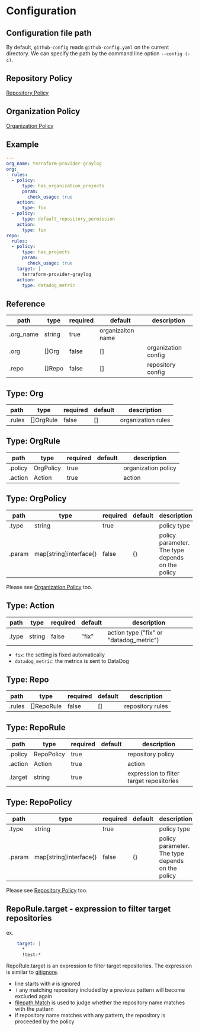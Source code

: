 # Configuration

## Configuration file path

By default, `github-config` reads `github-config.yaml` on the current directory.
We can specify the path by the command line option `--config (-c)`.

## Repository Policy

[Repository Policy](CONFIG_REPO_POLICY.md)

## Organization Policy

[Organization Policy](CONFIG_ORG_POLICY.md)

## Example

```yaml
---
org_name: terraform-provider-graylog
org:
  rules:
  - policy:
      type: has_organization_projects
      param:
        check_usage: true
    action:
      type: fix
  - policy:
      type: default_repository_permission
    action:
      type: fix
repo:
  rules:
  - policy:
      type: has_projects
      param:
        check_usage: true
    target: |
      terraform-provider-graylog
    action:
      type: datadog_metric
```

## Reference

path | type | required | default | description
--- | --- | --- | --- | ---
.org_name | string | true | organizaiton name
.org | []Org | false | [] | organization config
.repo | []Repo | false | [] | repository config

## Type: Org

path | type | required | default | description
--- | --- | --- | --- | ---
.rules | []OrgRule | false | [] | organization rules

## Type: OrgRule

path | type | required | default | description
--- | --- | --- | --- | ---
.policy | OrgPolicy | true | | organization policy
.action | Action | true | | action

## Type: OrgPolicy

path | type | required | default | description
--- | --- | --- | --- | ---
.type | string | true | | policy type
.param | map[string]interface{} | false | {} | policy parameter. The type depends on the policy

Please see [Organization Policy](CONFIG_ORG_POLICY.md) too.

## Type: Action

path | type | required | default | description
--- | --- | --- | --- | ---
.type | string | false | "fix" | action type ("fix" or "datadog_metric")

* `fix`: the setting is fixed automatically
* `datadog_metric`: the metrics is sent to DataDog

## Type: Repo

path | type | required | default | description
--- | --- | --- | --- | ---
.rules | []RepoRule | false | [] | repository rules

## Type: RepoRule

path | type | required | default | description
--- | --- | --- | --- | ---
.policy | RepoPolicy | true | | repository policy
.action | Action | true | | action
.target | string | true | | expression to filter target repositories

## Type: RepoPolicy

path | type | required | default | description
--- | --- | --- | --- | ---
.type | string | true | | policy type
.param | map[string]interface{} | false | {} | policy parameter. The type depends on the policy

Please see [Repository Policy](CONFIG_REPO_POLICY.md) too.

## RepoRule.target - expression to filter target repositories

ex.

```yaml
    target: |
      *
      !test-*
```

RepoRule.target is an expression to filter target repositories.
The expression is similar to [gitignore](https://github.com/git/git/blob/v2.19.1/Documentation/gitignore.txt#L70).

* line starts with `#` is ignored
* `!` any matching repository included by a previous pattern will become excluded again
* [filepath.Match](https://golang.org/pkg/path/filepath/#Match) is used to judge whether the repository name matches with the pattern
* if repository name matches with any pattern, the repository is proceeded by the policy
